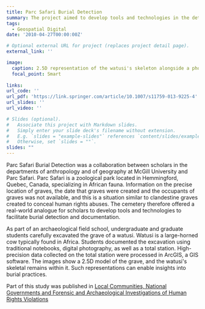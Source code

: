 ```yaml
---
title: Parc Safari Burial Detection
summary: The project aimed to develop tools and technologies in the detection of clandestine graves at the Parc Safari animal cemetery, and 3-dimensional documentation of graves and occupants.
tags:
  - Geospatial Digital
date: '2010-04-27T00:00:00Z'

# Optional external URL for project (replaces project detail page).
external_link: ''

image:
  caption: 2.5D representation of the watusi's skeleton alongside a photo of the watusi in the pit. The watusi's skull is in purple, the pelvis is in blue, ribs and vertebrae are in green and long bones are in orange.
  focal_point: Smart
  
links: 
url_code: ''
url_pdf: 'https://link.springer.com/article/10.1007/s11759-013-9225-4'
url_slides: ''
url_video: ''

# Slides (optional).
#   Associate this project with Markdown slides.
#   Simply enter your slide deck's filename without extension.
#   E.g. `slides = "example-slides"` references `content/slides/example-slides.md`.
#   Otherwise, set `slides = ""`.
slides: ""
---
```


Parc Safari Burial Detection was a collaboration between scholars in the departments of anthropology and of geography at McGill University and Parc Safari. Parc Safari is a zoological park located in Hemmingford, Quebec, Canada, specializing in African fauna. Information on the precise location of graves, the date that graves were created and the occupants of graves was not available, and this is a situation similar to clandestine graves created to conceal human rights abuses. The cemetery therefore offered a real-world analogue for scholars to develop tools and technologies to facilitate burial detection and documentation.

As part of an archaeological field school, undergraduate and graduate students carefully excavated the grave of a watusi. Watusi is a large-horned cow typically found in Africa. Students documented the excavation using traditional notebooks, digital photography, as well as a total station. High-precision data collected on the total station were processed in ArcGIS, a GIS software. The images show a 2.5D model of the grave, and the watusi's skeletal remains within it. Such representations can enable insights into burial practices.

Part of this study was published in [Local Communities, National Governments and Forensic and Archaeological Investigations of Human Rights Violations](http://doi.org/10.1007/s11759-013-9225-4) 


